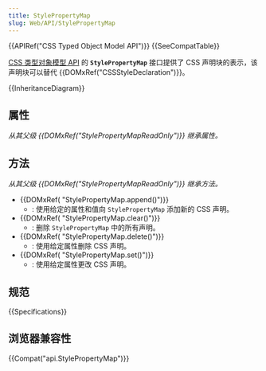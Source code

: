 ```yaml
---
title: StylePropertyMap
slug: Web/API/StylePropertyMap
---
```

{{APIRef("CSS Typed Object Model API")}} {{SeeCompatTable}}

[CSS 类型对象模型 API](/zh-CN/docs/Web/API/CSS_Typed_Object_Model_API) 的 **`StylePropertyMap`** 接口提供了 CSS 声明块的表示，该声明块可以替代 {{DOMxRef("CSSStyleDeclaration")}}。

{{InheritanceDiagram}}

## 属性

_从其父级 {{DOMxRef("StylePropertyMapReadOnly")}} 继承属性。_

## 方法

_从其父级 {{DOMxRef("StylePropertyMapReadOnly")}} 继承方法。_

- {{DOMxRef( "StylePropertyMap.append()")}}
  - : 使用给定的属性和值向 `StylePropertyMap` 添加新的 CSS 声明。
- {{DOMxRef( "StylePropertyMap.clear()")}}
  - : 删除 `StylePropertyMap` 中的所有声明。
- {{DOMxRef( "StylePropertyMap.delete()")}}
  - : 使用给定属性删除 CSS 声明。
- {{DOMxRef( "StylePropertyMap.set()")}}
  - : 使用给定属性更改 CSS 声明。

## 规范

{{Specifications}}

## 浏览器兼容性

{{Compat("api.StylePropertyMap")}}
